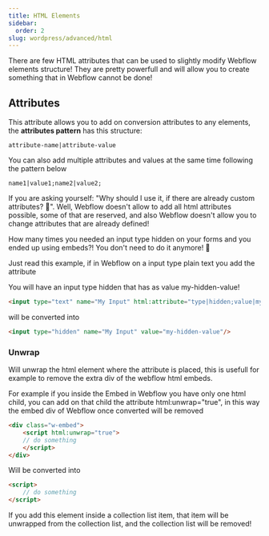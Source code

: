 ```yaml
---
title: HTML Elements
sidebar:
  order: 2
slug: wordpress/advanced/html
---
```


There are few HTML attributes that can be used to slightly modify Webflow elements structure! They are pretty powerfull and will allow you to create something that in Webflow cannot be done!


## Attributes

<custom-attribute dynamic name="html:attribute" value="attributes pattern"></custom-attribute>

This attribute allows you to add on conversion attributes to any elements, the **attributes pattern** has this structure:

```attribute-name|attribute-value```

You can also add multiple attributes and values at the same time following the pattern below

```name1|value1;name2|value2;```

If you are asking yourself: "Why should I use it, if there are already custom attributes? 🤔". Well, Webflow doesn't allow to add all html attributes possible, some of that are reserved, and also Webflow doesn't allow you to change attributes that are already defined!

How many times you needed an input type hidden on your forms and you ended up using embeds?! You don't need to do it anymore! 🤩

Just read this example, if in Webflow on a input type plain text you add the attribute

<custom-attribute name="html:attribute" value="type|hidden;value|my-hidden-value"></custom-attribute>

You will have an input type hidden that has as value my-hidden-value!

```html
<input type="text" name="My Input" html:attribute="type|hidden;value|my-hidden-value"/>
```

will be converted into

```html
<input type="hidden" name="My Input" value="my-hidden-value"/>
```


### Unwrap

<custom-attribute name="html:unwrap" value="true"></custom-attribute>

Will unwrap the html element where the attribute is placed, this is usefull for example to remove the extra div of the webflow html embeds.

For example if you inside the Embed in Webflow you have only one html child, you can add on that child the attribute html:unwrap="true", in this way the embed div of Webflow once converted will be removed


```html
<div class="w-embed">
    <script html:unwrap="true">
    // do something
    </script>
</div>
```

Will be converted into

```html
<script>
    // do something
</script>
```

If you add this element inside a collection list item, that item will be unwrapped from the collection list, and the collection list will be removed!
